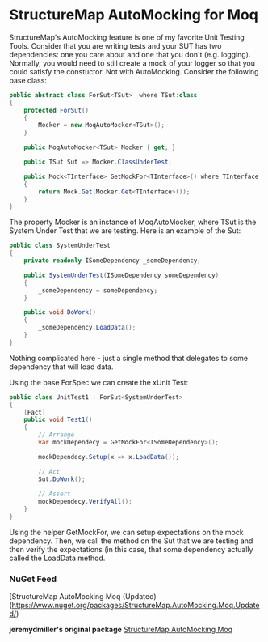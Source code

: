 # StructureMap AutoMocking for Moq
StructureMap's AutoMocking feature is one of my favorite Unit Testing Tools. Consider that you are writing tests and your SUT has two dependencies: one you care about and one that you don't (e.g. logging). Normally, you would need to still create a mock of your logger so that you could satisfy the constuctor. Not with AutoMocking. Consider the following base class:
```c#
public abstract class ForSut<TSut>  where TSut:class
{
    protected ForSut()
    {
        Mocker = new MoqAutoMocker<TSut>();
    }

    public MoqAutoMocker<TSut> Mocker { get; }

    public TSut Sut => Mocker.ClassUnderTest;

    public Mock<TInterface> GetMockFor<TInterface>() where TInterface : class
    {
        return Mock.Get(Mocker.Get<TInterface>());
    }
}
```
The property Mocker is an instance of MoqAutoMocker<TSut>, where TSut is the System Under Test that we are testing. Here is an example of the Sut:

```c#
public class SystemUnderTest
{
    private readonly ISomeDependency _someDependency;

    public SystemUnderTest(ISomeDependency someDependency)
    {
        _someDependency = someDependency;
    }

    public void DoWork()
    {
        _someDependency.LoadData();
    }
}
```
Nothing complicated here - just a single method that delegates to some dependency that will load data.

Using the base ForSpec<TSut> we can create the xUnit Test:

```c#
public class UnitTest1 : ForSut<SystemUnderTest>
{
    [Fact]
    public void Test1()
    {
        // Arrange
        var mockDependecy = GetMockFor<ISomeDependency>();

        mockDependecy.Setup(x => x.LoadData());

        // Act
        Sut.DoWork();
        
        // Assert
        mockDependecy.VerifyAll();
    }
}
```
Using the helper GetMockFor, we can setup expectations on the mock dependency. Then, we call the method on the Sut that we are testing and then verify the expectations (in this case, that some dependency actually called the LoadData method.

### NuGet Feed ###
[StructureMap AutoMocking Moq (Updated)(https://www.nuget.org/packages/StructureMap.AutoMocking.Moq.Updated/)

**jeremydmiller's original package**
[StructureMap AutoMocking Moq](https://www.nuget.org/packages/structuremap.automocking.moq/)
